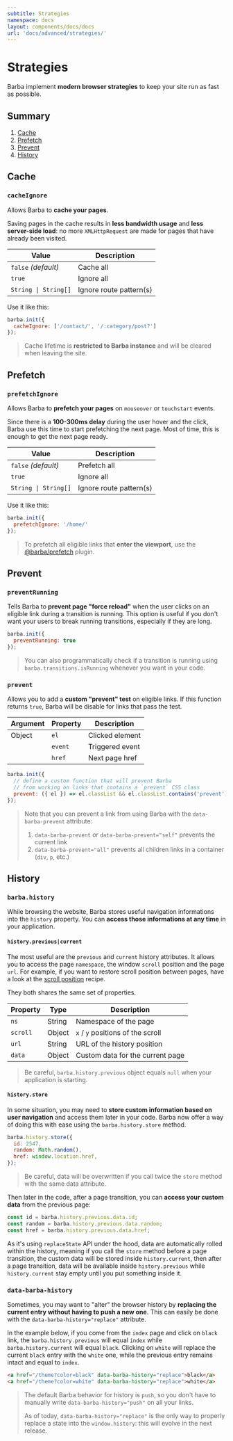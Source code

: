 ```yaml
---
subtitle: Strategies
namespace: docs
layout: components/docs/docs
url: 'docs/advanced/strategies/'
---
```


# Strategies

Barba implement **modern browser strategies** to keep your site run as fast as possible.

## Summary
1. [Cache](#Cache)
2. [Prefetch](#Prefetch)
3. [Prevent](#Prevent)
4. [History](#History)

## Cache

### `cacheIgnore`

Allows Barba to **cache your pages**.

Saving pages in the cache results in **less bandwidth usage** and **less server-side load**: no more `XMLHttpRequest` are made for pages that have already been visited.

| Value                | Description             |
| -------------------- | ----------------------- |
| `false` _(default)_  | Cache all               |
| `true`               | Ignore all              |
| `String \| String[]` | Ignore route pattern(s) |

Use it like this:

```js
barba.init({
  cacheIgnore: ['/contact/', '/:category/post?']
});
```

> Cache lifetime is **restricted to Barba instance** and will be cleared when leaving the site.

## Prefetch

### `prefetchIgnore`

Allows Barba to **prefetch your pages** on `mouseover` or `touchstart` events.

Since there is a **100-300ms delay** during the user hover and the click, Barba use this time to start prefetching the next page. Most of time, this is enough to get the next page ready.

| Value                | Description             |
| -------------------- | ----------------------- |
| `false` _(default)_  | Prefetch all            |
| `true`               | Ignore all              |
| `String \| String[]` | Ignore route pattern(s) |

Use it like this:

```js
barba.init({
  prefetchIgnore: '/home/'
});
```

> To prefetch all eligible links that **enter the viewport**, use the [@barba/prefetch](/docs/plugins/prefetch/) plugin.

## Prevent

### `preventRunning`

Tells Barba to **prevent page "force reload"** when the user clicks on an eligible link during a transition is running.
This option is useful if you don't want your users to break running transitions, especially if they are long.

```js
barba.init({
  preventRunning: true
});
```

> You can also programmatically check if a transition is running using `barba.transitions.isRunning` whenever you want in your code.

### `prevent`

Allows you to add a **custom "prevent" test** on eligible links.
If this function returns `true`, Barba will be disable for links that pass the test.

| Argument | Property | Description     |
| -------- | -------- | --------------- |
| Object   | `el`     | Clicked element |
|          | `event`  | Triggered event |
|          | `href`   | Next page href  |

```js
barba.init({
  // define a custom function that will prevent Barba
  // from working on links that contains a `prevent` CSS class
  prevent: ({ el }) => el.classList && el.classList.contains('prevent')
});
```

> Note that you can prevent a link from using Barba with the `data-barba-prevent` attribute:
>
> 1. `data-barba-prevent` or `data-barba-prevent="self"` prevents the current link
> 2. `data-barba-prevent="all"` prevents all children links in a container (`div`, `p`, etc.)

## History

### `barba.history`

While browsing the website, Barba stores useful navigation informations into the `history` property. You can **access those informations at any time** in your application.

#### `history.previous|current`

The most useful are the `previous` and `current` history attributes. It allows you to access the page `namespace`, the window `scroll` position and the page `url`. For example, if you want to restore scroll position between pages, have a look at the [scroll position](/docs/advanced/recipes/#Scroll-position) recipe.

They both shares the same set of properties.

| Property | Type   | Description                       |
| -------- | ------ | --------------------------------- |
| `ns`     | String | Namespace of the page             |
| `scroll` | Object | `x` / `y` positions of the scroll |
| `url`    | String | URL of the history position       |
| `data`   | Object | Custom data for the current page  |

> Be careful, `barba.history.previous` object equals `null` when your application is starting.

#### `history.store`

In some situation, you may need to **store custom information based on user navigation** and access them later in your code. Barba now offer a way of doing this with ease using the `barba.history.store` method.

```js
barba.history.store({
  id: 2547,
  random: Math.random(),
  href: window.location.href,
});
```

> Be careful, data will be overwritten if you call twice the `store` method with the same data attribute.

Then later in the code, after a page transition, you can **access your custom data** from the previous page:

```js
const id = barba.history.previous.data.id;
const random = barba.history.previous.data.random;
const href = barba.history.previous.data.href;
```

As it's using `replaceState` API under the hood, data are automatically rolled within the history, meaning if you call the `store` method before a page transition, the custom data will be stored inside `history.current`, then after a page transition, data will be available inside `history.previous` while `history.current` stay empty until you put something inside it.

### `data-barba-history`

Sometimes, you may want to "alter" the browser history by **replacing the current entry without having to push a new one**. This can easily be done with the `data-barba-history="replace"` attribute.

In the example below, if you come from the `index` page and click on `black` link, the `barba.history.previous` will equal `index` while `barba.history.current` will equal `black`. Clicking on `white` will replace the current `black` entry with the `white` one, while the previous entry remains intact and equal to `index`.

```html
<a href="/theme?color=black" data-barba-history="replace">black</a>
<a href="/theme?color=white" data-barba-history="replace">white</a>
```

> The default Barba behavior for history is `push`, so you don't have to manually write `data-barba-history="push"` on all your links.
>
> As of today, `data-barba-history="replace"` is the only way to properly replace a state into the `window.history`: this will evolve in the next release.
